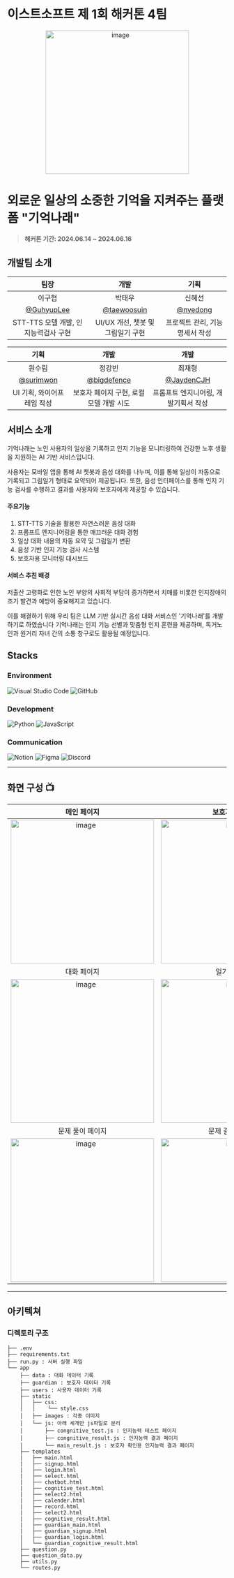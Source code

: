 # 이스트소프트 제 1회 해커톤 4팀

<div align="center">
<img width="329" alt="image" src="https://github.com/GuhyupLee/ESTSoft_Hackathon_team4/assets/160453988/4889b551-2aba-41dc-b597-018ba9513fdc">
</div>

# 외로운 일상의 소중한 기억을 지켜주는 플랫폼 "기억나래"
> **해커톤 기간: 2024.06.14 ~ 2024.06.16**

## 개발팀 소개

|      팀장     |         개발         |       기획      |
| :------------------------------------------------------------------------------: | :---------------------------------------------------------------------------------------------------------------------------------------------------: |  :---------------------------------------------------------------------------------------------------------------------------------------------------: | 
|      이구협      |         박태우         |       신혜선      |
|   [@GuhyupLee](https://github.com/GuhyupLee)   |    [@taewoosuin](https://github.com/taewoosuin)  | [@nyedong](https://github.com/nyedong)  |
| STT-TTS 모델 개발, 인지능력검사 구현 | UI/UX 개선, 챗봇 및 그림일기 구현 | 프로젝트 관리, 기능명세서 작성 |

|      기획     |         개발         |       개발     |
| :------------------------------------------------------------------------------: | :---------------------------------------------------------------------------------------------------------------------------------------------------: |  :---------------------------------------------------------------------------------------------------------------------------------------------------: |
|         원수림         |         정강빈         |         최재형         |
| [@surimwon](https://github.com/surimwon)  | [@bigdefence](https://github.com/bigdefence)  | [@JaydenCJH](https://github.com/JaydenCJH)  |
| UI 기획, 와이어프레임 작성 | 보호자 페이지 구현, 로컬 모델 개발 시도 | 프롬프트 엔지니어링, 개발기획서 작성 |    


## 서비스 소개

기억나래는 노인 사용자의 일상을 기록하고 인지 기능을 모니터링하여 건강한 노후 생활을 지원하는 AI 기반 서비스입니다.

사용자는 모바일 앱을 통해 AI 챗봇과 음성 대화를 나누며, 이를 통해 일상이 자동으로 기록되고 그림일기 형태로 요약되어 제공됩니다. 또한, 음성 인터페이스를 통해 인지 기능 검사를 수행하고 결과를 사용자와 보호자에게 제공할 수 있습니다.

#### 주요기능

1.	STT-TTS 기술을 활용한 자연스러운 음성 대화
2.	프롬프트 엔지니어링을 통한 매끄러운 대화 경험
3.	일상 대화 내용의 자동 요약 및 그림일기 변환
4.	음성 기반 인지 기능 검사 시스템
5.	보호자용 모니터링 대시보드

#### 서비스 추친 배경

저출산 고령화로 인한 노인 부양의 사회적 부담이 증가하면서 치매를 비롯한 인지장애의 조기 발견과 예방이 중요해지고 있습니다. 

이를 해결하기 위해 우리 팀은 LLM 기반 실시간 음성 대화 서비스인 '기억나래'를 개발하기로 하였습니다
기억나래는 인지 기능 선별과 맞춤형 인지 훈련을 제공하며, 독거노인과 원거리 자녀 간의 소통 창구로도 활용될 예정입니다.

## Stacks

### Environment
<img alt="Visual Studio Code" src="https://img.shields.io/badge/VisualStudioCode-0078d7.svg?style=for-the-badge&logo=visual-studio-code&logoColor=white"/>
<img alt="GitHub" src="https://img.shields.io/badge/github-%23121011.svg?style=for-the-badge&logo=github&logoColor=white"/>    

### Development

<img alt="Python" src="https://img.shields.io/badge/python-%2314354C.svg?style=for-the-badge&logo=python&logoColor=white"/>
<img alt="JavaScript" src="https://img.shields.io/badge/javascript-%23323330.svg?style=for-the-badge&logo=javascript&logoColor=%23F7DF1E"/>

### Communication
<img alt="Notion" src="https://img.shields.io/badge/Notion-%23000000.svg?style=for-the-badge&logo=notion&logoColor=white"/>
<img alt="Figma" src="https://img.shields.io/badge/figma-%23F24E1E.svg?style=for-the-badge&logo=figma&logoColor=white"/>
<img alt="Discord" src="https://img.shields.io/badge/%3CServer%3E-%237289DA.svg?style=for-the-badge&logo=discord&logoColor=white"/>

---
## 화면 구성 📺
| 메인 페이지  |  보호자 페이지   |
| :-------------------------------------------: | :-------------------------------------------: |
|  <img width="329" alt="image" src="https://github.com/GuhyupLee/ESTSoft_Hackathon_team4/assets/160453988/57502561-84bc-427a-9950-58e2b804f5cb"> |  <img width="329" alt="image" src="https://github.com/GuhyupLee/ESTSoft_Hackathon_team4/assets/160453988/70f36567-d87f-446b-be30-f2f60357d87f">    |  
| 대화 페이지   |  일기 페이지   |  
| <img width="329" alt="image" src="https://github.com/GuhyupLee/ESTSoft_Hackathon_team4/assets/160453988/4d14aab8-f378-45ca-8c1f-d2f0e07fe572">   |  <img width="329" alt="image" src="https://github.com/GuhyupLee/ESTSoft_Hackathon_team4/assets/160453988/4458c238-0711-4873-a8f0-a2a4f0e95e7c">     |
| 문제 풀이 페이지   |  문제 결과 페이지   |  
| <img width="329" alt="image" src="https://github.com/GuhyupLee/ESTSoft_Hackathon_team4/assets/160453988/d90e0602-f8f9-4679-8785-d92ba87c31d4">   |  <img width="329" alt="image" src="https://github.com/GuhyupLee/ESTSoft_Hackathon_team4/assets/160453988/493aef56-2dfa-4ce1-890e-4650ea2c61fe">     |

---
## 아키텍쳐

### 디렉토리 구조
```
├── .env
├── requirements.txt
├── run.py : 서버 실행 파일
└── app 
    ├── data : 대화 데이터 기록
    ├── guardian : 보호자 데이터 기록
    ├── users : 사용자 데이터 기록
    ├── static
    │   ├── css:
    │   │    └── style.css
    │   ├── images : 각종 이미지 
    │   └── js: 아래 세개만 js파일로 분리
    │       ├── congnitive_test.js : 인지능력 테스트 페이지 
    │       ├── congnitive_result.js : 인지능력 결과 페이지
    │       └── main_result.js : 보호자 확인용 인지능력 결과 페이지
    ├── templates
    |   ├── main.html
    |   ├── signup.html
    |   ├── login.html
    |   ├── select.html
    |   ├── chatbot.html
    |   ├── cognitive_test.html
    |   ├── select2.html
    |   ├── calender.html
    |   ├── record.html
    |   ├── select2.html
    |   ├── cognitive_result.html
    |   ├── guardian_main.html
    |   ├── guardian_signup.html
    |   ├── guardian_login.html
    │   └── guardian_cognitive_result.html
    ├── question.py
    ├── question_data.py
    ├── utils.py
    └── routes.py

```
